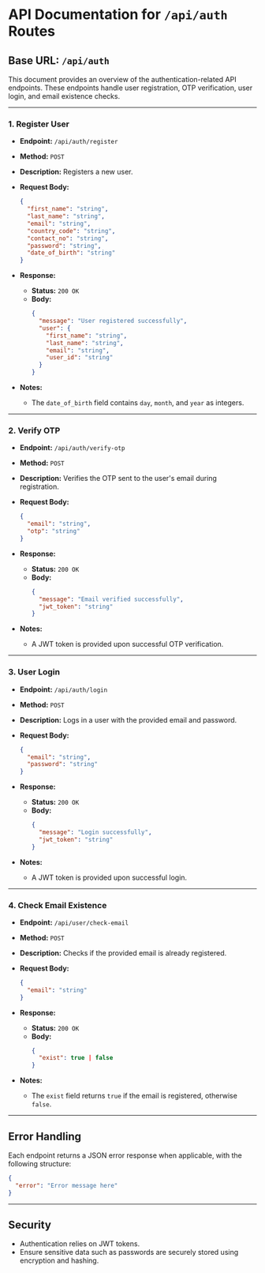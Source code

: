 # API Documentation for `/api/auth` Routes

## **Base URL:** `/api/auth`

This document provides an overview of the authentication-related API endpoints. These endpoints handle user registration, OTP verification, user login, and email existence checks.

---

### **1. Register User**

- **Endpoint:** `/api/auth/register`
- **Method:** `POST`
- **Description:** Registers a new user.

- **Request Body:**
  ```json
  {
    "first_name": "string",
    "last_name": "string",
    "email": "string",
    "country_code": "string",
    "contact_no": "string",
    "password": "string",
    "date_of_birth": "string"
  }
  ```

- **Response:**
  - **Status:** `200 OK`
  - **Body:**
    ```json
    {
      "message": "User registered successfully",
      "user": {
        "first_name": "string",
        "last_name": "string",
        "email": "string",
        "user_id": "string"
      }
    }
    ```

- **Notes:**
  - The `date_of_birth` field contains `day`, `month`, and `year` as integers.

---

### **2. Verify OTP**

- **Endpoint:** `/api/auth/verify-otp`
- **Method:** `POST`
- **Description:** Verifies the OTP sent to the user's email during registration.

- **Request Body:**
  ```json
  {
    "email": "string",
    "otp": "string"
  }
  ```

- **Response:**
  - **Status:** `200 OK`
  - **Body:**
    ```json
    {
      "message": "Email verified successfully",
      "jwt_token": "string"
    }
    ```

- **Notes:**
  - A JWT token is provided upon successful OTP verification.

---

### **3. User Login**

- **Endpoint:** `/api/auth/login`
- **Method:** `POST`
- **Description:** Logs in a user with the provided email and password.

- **Request Body:**
  ```json
  {
    "email": "string",
    "password": "string"
  }
  ```

- **Response:**
  - **Status:** `200 OK`
  - **Body:**
    ```json
    {
      "message": "Login successfully",
      "jwt_token": "string"
    }
    ```

- **Notes:**
  - A JWT token is provided upon successful login.

---

### **4. Check Email Existence**

- **Endpoint:** `/api/user/check-email`
- **Method:** `POST`
- **Description:** Checks if the provided email is already registered.

- **Request Body:**
  ```json
  {
    "email": "string"
  }
  ```

- **Response:**
  - **Status:** `200 OK`
  - **Body:**
    ```json
    {
      "exist": true | false
    }
    ```

- **Notes:**
  - The `exist` field returns `true` if the email is registered, otherwise `false`.

---

## **Error Handling**

Each endpoint returns a JSON error response when applicable, with the following structure:

```json
{
  "error": "Error message here"
}
```

---

## **Security**

- Authentication relies on JWT tokens.
- Ensure sensitive data such as passwords are securely stored using encryption and hashing.
